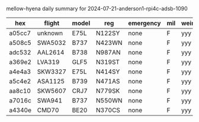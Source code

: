 mellow-hyena daily summary for 2024-07-21-anderson1-rpi4c-adsb-1090

|hex|flight|model|reg|emergency|mil|weirdo|
|--|--|--|--|--|--|--|
|a05cc7|unknown|E75L|N122SY|none|F|yyy|
|a508c5|SWA5032|B737|N423WN|none|F|yyy|
|adc532|AAL2614|B738|N987AN|none|F|yyy|
|a369e2|LVA319|GLF5|N319ST|none|F|yyy|
|a4e4a3|SKW3327|E75L|N414SY|none|F|yyy|
|a5c4e2|ASA1125|B739|N471AS|none|F|yyy|
|aa8c10|SKW5607|CRJ7|N779SK|none|F|yyy|
|a7016c|SWA941|B737|N550WN|none|F|yyy|
|a4340e|CMD70|BE20|N370CS|none|F|yyy|
